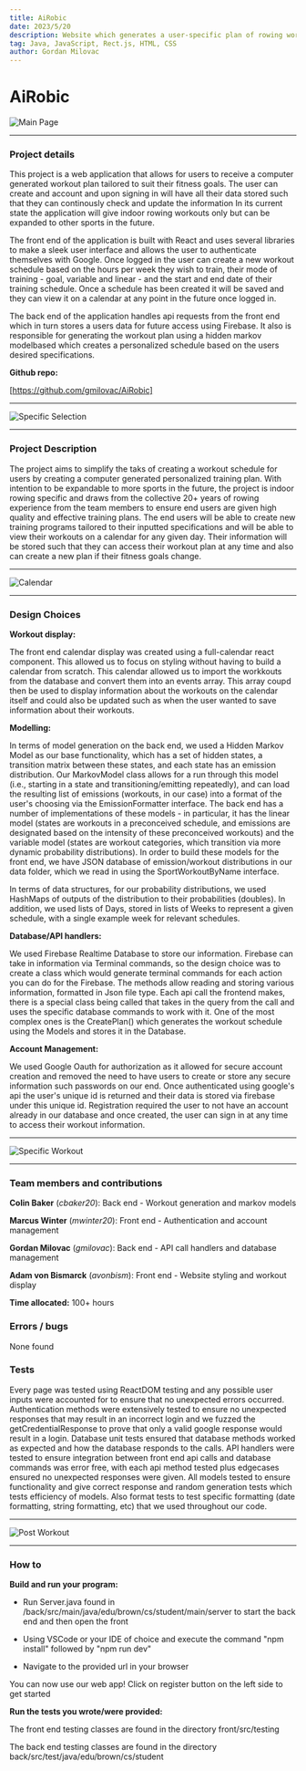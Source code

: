 ```yaml
---
title: AiRobic
date: 2023/5/20
description: Website which generates a user-specific plan of rowing workouts.
tag: Java, JavaScript, Rect.js, HTML, CSS
author: Gordan Milovac
---
```


# AiRobic

![Main Page](/images/boys.jpeg)

---

### Project details

This project is a web application that allows for users to receive a computer generated workout plan tailored to suit their fitness goals. The user can create and account and upon signing in will have all their data stored such that they can continously check and update the information In its current state the application will give indoor rowing workouts only but can be expanded to other sports in the future.

The front end of the application is built with React and uses several libraries to make a sleek user interface and allows the user to authenticate themselves with Google. Once logged in the user can create a new workout schedule based on the hours per week they wish to train, their mode of training - goal, variable and linear - and the start and end date of their training schedule. Once a schedule has been created it will be saved and they can view it on a calendar at any point in the future once logged in.

The back end of the application handles api requests from the front end which in turn stores a users data for future access using Firebase. It also is responsible for generating the workout plan using a hidden markov modelbased which creates a personalized schedule based on the users desired specifications.

**Github repo:**

[https://github.com/gmilovac/AiRobic]

---

![Specific Selection](/images/boys.jpeg)

---

### Project Description

The project aims to simplify the taks of creating a workout schedule for users by creating a computer generated personalized training plan. With intention to be expandable to more sports in the future, the project is indoor rowing specific and draws from the collective 20+ years of rowing experience from the team members to ensure end users are given high quality and effective training plans. The end users will be able to create new training programs tailored to their inputted specifications and will be able to view their workouts on a calendar for any given day. Their information will be stored such that they can access their workout plan at any time and also can create a new plan if their fitness goals change.

---

![Calendar](/images/boys.jpeg)

---

### Design Choices

**Workout display:**

The front end calendar display was created using a full-calendar react component. This allowed us to focus on styling without having to build a calendar from scratch. This calendar allowed us to import the workkouts from the database and convert them into an events array. This array coupd then be used to display information about the workouts on the calendar itself and could also be updated such as when the user wanted to save information about their workouts.

**Modelling:**

In terms of model generation on the back end, we used a Hidden Markov Model as our base functionality,
which has a set of hidden states, a transition matrix between these states, and each state has an emission distribution.
Our MarkovModel class allows for a run through this model (i.e., starting in a state and transitioning/emitting
repeatedly), and can load the resulting list of emissions (workouts, in our case) into a format of the user's
choosing via the EmissionFormatter interface. The back end has a number of implementations of these models - in
particular, it has the linear model (states are workouts in a preconceived schedule, and emissions are designated
based on the intensity of these preconceived workouts) and the variable model (states are workout categories,
which transition via more dynamic probability distributions). In order to build these models for the front end,
we have JSON database of emission/workout distributions in our data folder, which we read in using the SportWorkoutByName
interface.

In terms of data structures, for our probability distributions, we used HashMaps of outputs of the distribution to their
probabilities (doubles). In addition, we used lists of Days, stored in lists of Weeks to represent a given schedule,
with a single example week for relevant schedules.

**Database/API handlers:**

We used Firebase Realtime Database to store our information. Firebase can take in information via Terminal commands, so the design choice was to create a class which would generate terminal commands for each action you can do for the Firebase. The methods allow reading and storing various information, formatted in Json file type. Each api call the frontend makes, there is a special class being called that takes in the query from the call and uses the specific database commands to work with it. One of the most complex ones is the CreatePlan() which generates the workout schedule using the Models and stores it in the Database.

**Account Management:**

We used Google Oauth for authorization as it allowed for secure account creation and removed the need to have users to create or store any secure information such passwords on our end.
Once authenticated using google's api the user's unique id is returned and their data is stored via firebase under this unique id.
Registration required the user to not have an account already in our database and once created, the user can sign in at any time to access their workout information.

---

![Specific Workout](/images/boys.jpeg)

---

### Team members and contributions

**Colin Baker** (*cbaker20*): Back end - Workout generation and markov models

**Marcus Winter** (*mwinter20*): Front end - Authentication and account management

**Gordan Milovac** (*gmilovac*): Back end - API call handlers and database management

**Adam von Bismarck** (*avonbism*): Front end - Website styling and workout display

**Time allocated:** 100+ hours

### Errors / bugs

None found

### Tests

Every page was tested using ReactDOM testing and any possible user inputs were accounted for to ensure that no unexpected errors occurred.
Authentication methods were extensively tested to ensure no unexpected responses that may result in an incorrect login and we fuzzed the getCredentialResponse to prove that only a valid google response would result in a login.
Database unit tests ensured that database methods worked as expected and how the database responds to the calls.
API handlers were tested to ensure integration between front end api calls and database commands was error free, with each api method tested plus edgecases ensured no unexpected responses were given.
All models tested to ensure functionality and give correct response and random generation tests which tests efficiency of models. Also format tests to test specific formatting (date formatting, string formatting, etc) that we used throughout our code.

---

![Post Workout](/images/boys.jpeg)

---

### How to

**Build and run your program:**

- Run Server.java found in /back/src/main/java/edu/brown/cs/student/main/server to start the back end  and then open the front

- Using VSCode or your IDE of choice and execute the command "npm install" followed by "npm run dev"

- Navigate to the provided url in your browser

You can now use our web app! Click on register button on the left side to get started

**Run the tests you wrote/were provided:**

The front end testing classes are found in the directory front/src/testing

The back end testing classes are found in the directory back/src/test/java/edu/brown/cs/student



